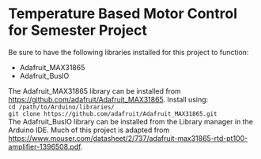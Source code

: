 # Temperature Based Motor Control for Semester Project

Be sure to have the following libraries installed for this project to function:  
- Adafruit_MAX31865    
- Adafruit_BusIO   

The Adafruit_MAX31865 library can be installed from https://github.com/adafruit/Adafruit_MAX31865. Install using:    
`cd /path/to/Arduino/libraries/`   
`git clone https://github.com/adafruit/Adafruit_MAX31865.git`    
The Adafruit_BusIO library can be installed from the Library manager in the Arduino IDE.
Much of this project is adapted from https://www.mouser.com/datasheet/2/737/adafruit-max31865-rtd-pt100-amplifier-1396508.pdf.
